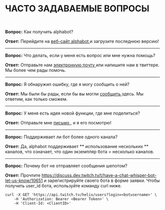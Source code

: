 # **ЧАСТО ЗАДАВАЕМЫЕ ВОПРОСЫ**
<br/>

**Вопрос:** Как получить alphabot?

**Ответ:** Перейдите на <a href="https://alphabot.wtf/"> веб-сайт alphabot </a> и загрузите последнюю версию!

***
**Вопрос:** Что делать, если у меня есть вопрос или мне нужна помощь?

**Ответ:** Отправьте нам <a href= "mailto:filip.adamovic@studierende.htl-donaustadt.at"> электронную почту </a> или напишите нам в твиттере. Мы более чем рады помочь.

***

**Вопрос:** Я обнаружил ошибку, где я могу сообщить о ней?

**Ответ:** Мы были бы рады, если бы вы могли <a href= "mailto:filip.adamovic@studierende.htl-donaustadt.at"> сообщить </a> здесь. Мы ответим, как только сможем.

***

**Вопрос:** У меня есть идея новой функции, где мне поделиться?

**Ответ:** Отправьте мне <a href= "mailto:filip.adamovic@studierende.htl-donaustadt.at"> письмо </a>, и я его посмотрю!

***
**Вопрос:** Поддерживает ли бот более одного канала?

**Ответ:** Да, alphabot поддерживает ** использование нескольких ** каналов, что означает, что один экземпляр бота = несколько каналов.

***

**Вопрос:** Почему бот не отправляет сообщения шепотом?

**Ответ:** Прочтите https://discuss.dev.twitch.tv/t/have-a-chat-whisper-bot-let-us-know/10651 и зарегистрируйте своего бота в форме заявки. Чтобы получить user_id бота, используйте команду curl ниже.

    curl -X GET 'https://api.twitch.tv/helix/users?login=<botusername>' \
        -H 'Authorization: Bearer <Bearer Token>' \
        -H 'Client-Id: <ClientID>'